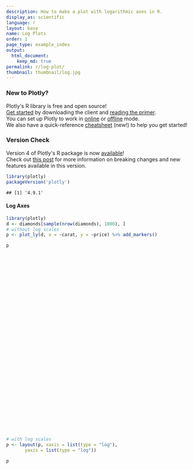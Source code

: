 ```yaml
---
description: How to make a plot with logarithmic axes in R.
display_as: scientific
language: r
layout: base
name: Log Plots
order: 1
page_type: example_index
output:
  html_document:
    keep_md: true
permalink: r/log-plot/
thumbnail: thumbnail/log.jpg
---
```



### New to Plotly?

Plotly's R library is free and open source!<br>
[Get started](https://plot.ly/r/getting-started/) by downloading the client and [reading the primer](https://plot.ly/r/getting-started/).<br>
You can set up Plotly to work in [online](https://plot.ly/r/getting-started/#hosting-graphs-in-your-online-plotly-account) or [offline](https://plot.ly/r/offline/) mode.<br>
We also have a quick-reference [cheatsheet](https://images.plot.ly/plotly-documentation/images/r_cheat_sheet.pdf) (new!) to help you get started!

### Version Check

Version 4 of Plotly's R package is now [available](https://plot.ly/r/getting-started/#installation)!<br>
Check out [this post](http://moderndata.plot.ly/upgrading-to-plotly-4-0-and-above/) for more information on breaking changes and new features available in this version.

```r
library(plotly)
packageVersion('plotly')
```

```
## [1] '4.9.1'
```

#### Log Axes


```r
library(plotly)
d <- diamonds[sample(nrow(diamonds), 1000), ]
# without log scales
p <- plot_ly(d, x = ~carat, y = ~price) %>% add_markers()

p
```

<div id="htmlwidget-4d9312c6967c9f6873c4" style="width:672px;height:480px;" class="plotly html-widget"></div>
<script type="application/json" data-for="htmlwidget-4d9312c6967c9f6873c4">{"x":{"visdat":{"224e16a98da9":["function () ","plotlyVisDat"]},"cur_data":"224e16a98da9","attrs":{"224e16a98da9":{"x":{},"y":{},"alpha_stroke":1,"sizes":[10,100],"spans":[1,20],"type":"scatter","mode":"markers","inherit":true}},"layout":{"margin":{"b":40,"l":60,"t":25,"r":10},"xaxis":{"domain":[0,1],"automargin":true,"title":"carat"},"yaxis":{"domain":[0,1],"automargin":true,"title":"price"},"hovermode":"closest","showlegend":false},"source":"A","config":{"showSendToCloud":false},"data":[{"x":[0.31,0.51,0.7,0.24,0.58,2.26,1.21,1.11,1.7,0.5,0.33,0.73,1.06,1.03,0.4,0.41,0.7,1.13,0.73,1,1,0.92,1.35,1.04,0.53,1,0.32,0.41,0.37,0.38,0.56,0.34,1.02,1.09,1.7,0.61,0.32,0.3,0.56,0.59,0.72,0.33,0.51,0.83,0.27,0.3,0.33,1.08,1.5,0.9,0.4,0.71,1.05,1.14,0.32,1,0.38,1.12,2.56,0.71,1.52,1.05,1.6,1.01,0.3,0.33,1.73,0.76,1.02,1,1.02,0.41,1.39,1.3,0.26,0.31,2.04,0.98,1.42,1.02,1.25,1.01,0.38,1.01,0.33,1.81,1.21,0.39,0.41,0.9,1,1.01,0.7,0.58,1.52,0.25,0.65,1.52,1.43,1.01,0.91,0.41,0.42,0.7,0.52,0.4,1.17,1.21,0.38,1.06,0.38,1.15,0.39,1.03,1.02,0.56,0.54,0.64,1.5,0.3,1.47,2.01,0.32,0.49,0.31,0.71,0.37,0.3,0.7,1.01,0.41,2.07,0.52,0.33,1.03,1,1.6,0.75,0.3,0.3,0.4,1.2,0.52,0.9,1.06,0.55,1.31,1.02,1.01,0.34,0.49,1.27,0.62,0.7,0.33,0.43,0.5,1.12,0.31,0.31,0.7,0.73,0.41,0.39,1.71,0.33,1.37,1.01,0.33,2.01,0.7,0.3,0.3,1.11,2.01,0.7,0.4,0.52,0.54,0.4,0.47,1.01,1.25,1.34,0.37,1.04,0.5,1.16,0.9,0.3,1.22,0.51,0.63,2.1,1.1,0.31,1.06,0.34,0.51,2.03,0.47,1.12,2.11,1.55,0.39,0.37,0.62,1.1,1.01,0.9,0.84,1.01,1.01,1.16,0.41,1.01,0.71,0.77,0.31,0.68,0.31,1.06,0.47,0.44,1.56,0.31,1.51,0.9,1.02,0.5,0.23,1.15,2.01,0.54,1.08,1.07,0.76,0.71,0.71,2.01,0.3,1.6,0.92,0.57,1.33,1.11,1.08,0.39,1.22,0.51,2.14,0.4,0.33,0.9,0.71,0.4,1.13,2.05,0.52,0.72,1.09,0.32,0.41,1.51,1.01,0.3,1.52,0.71,0.4,1.5,0.31,1.36,0.91,0.71,0.36,1.47,0.59,0.4,2.52,1.15,2.02,1,0.3,1.19,0.71,2.02,0.72,1.24,0.52,0.35,1,0.51,0.3,0.4,0.51,0.56,0.85,0.57,0.25,1.5,2.14,0.31,0.4,0.25,0.52,0.6,1.53,0.42,1.01,0.35,1.23,1.71,0.33,0.5,1.11,0.53,0.41,1.06,0.57,1.31,0.72,0.41,0.7,1.73,0.8,1.01,2.01,0.54,0.51,0.3,0.32,0.91,0.75,0.55,0.9,0.5,1.08,0.26,0.31,1,0.31,2,0.31,1.17,0.7,0.43,1.71,0.41,1.01,0.51,1.11,0.51,2.2,1.22,1,0.38,0.35,1.55,0.37,2.02,0.7,1.1,0.3,0.61,1.51,0.42,0.31,0.91,0.3,2.3,0.92,1,0.39,0.55,0.31,1.01,0.64,1.01,0.77,1.2,0.3,0.31,0.3,0.32,1.51,0.32,1.09,1.11,2.01,0.73,0.5,0.76,0.53,1.01,1.01,0.51,1.51,1.12,1.02,1,1,0.28,0.76,0.3,1.31,0.7,0.42,0.7,2.05,1.2,0.71,1.01,0.71,0.24,1.63,0.31,1.56,0.4,1,1.01,0.25,0.9,0.41,0.42,1.5,0.32,1.01,0.41,1.04,0.57,0.4,0.31,2,0.62,0.32,0.34,0.51,0.71,1.32,0.52,0.51,0.57,1.5,1.24,1,1.2,0.3,0.7,0.5,1.01,0.28,1.23,0.32,1.2,0.31,1.32,0.75,0.5,1.26,1.01,0.5,0.43,0.61,0.53,0.7,0.4,1,0.3,0.34,0.54,0.51,1.63,0.57,0.4,0.39,1.14,0.31,1.03,1.21,0.32,0.34,0.36,0.31,0.72,1.21,1,1.32,2.14,1.01,0.7,0.88,0.39,0.31,1,0.56,0.41,1.2,1.55,0.28,0.37,0.53,0.7,1.01,0.73,1.07,0.6,1.07,0.32,0.9,0.33,0.9,1.02,0.44,1.11,1.24,1.06,0.42,0.37,0.31,0.71,1.5,0.91,0.72,1.06,0.31,1.55,1.74,1.5,0.62,0.32,0.3,1.3,0.53,0.71,0.9,0.33,0.91,0.38,0.35,1.07,2.04,0.55,0.7,2.45,0.75,0.37,0.72,0.38,0.41,2.31,1.4,0.41,0.32,0.31,0.7,0.72,1,0.58,1.23,0.34,1.32,0.82,1.05,0.35,0.71,0.7,1.21,1.01,0.32,1.29,0.53,0.43,0.36,1.5,1.01,0.31,0.71,0.35,0.47,1.14,0.35,1.25,0.39,0.72,1.08,0.3,0.9,1.26,0.38,2.11,0.36,0.34,0.59,0.33,0.4,1.5,1.43,1,1.08,1.18,1.21,0.42,0.76,0.42,1.2,0.57,0.35,0.31,0.51,1.54,1.23,0.32,2.32,1.03,1.55,0.7,1.01,0.3,0.71,0.38,0.7,0.9,0.31,0.46,0.73,1.06,0.71,0.38,0.63,0.4,0.3,0.73,0.53,0.71,0.43,0.4,1.22,1.23,1.2,1.51,0.51,0.56,0.71,0.51,0.32,1.86,0.41,0.96,0.36,1.1,0.33,1.03,0.71,0.41,1.01,0.41,1.01,0.71,0.7,0.5,1,0.9,0.42,1.03,0.33,0.4,0.77,0.3,0.35,1.5,1.06,0.55,0.71,0.32,0.71,0.92,0.94,0.9,1.01,2,1.05,1.01,1.02,1.12,0.34,1.52,1.58,0.51,1.01,0.8,1,0.72,0.54,0.23,1.71,0.42,1.3,1.01,1.02,0.56,0.7,1.01,0.72,0.5,0.4,0.41,1.08,0.71,2,0.38,1,0.7,2.21,0.41,0.51,0.3,0.52,1.13,1.01,0.31,0.32,0.42,0.32,2.01,1,1,0.71,0.9,0.31,0.91,0.54,1.24,0.27,1.2,0.3,0.55,0.4,0.31,1.01,1.51,0.7,2.43,1.51,0.3,1.71,0.3,0.4,0.75,1.14,1.54,1.01,0.4,1.7,0.51,0.37,1.04,1,0.33,0.37,0.42,1.07,0.54,0.71,1,0.4,0.3,0.82,0.32,0.32,1.04,0.31,1,1.71,0.5,0.6,0.5,1,0.31,1.22,0.5,0.72,0.76,0.32,0.39,0.9,1.01,0.32,0.76,1.09,1.07,0.91,0.62,0.64,0.71,1.15,0.27,1.02,1.01,1.5,0.7,1.08,0.52,0.91,0.54,1.15,1.02,1.17,0.55,1.18,0.31,0.33,0.32,1.03,1.53,0.76,0.34,1.1,0.99,0.9,0.73,1,1.01,1.02,0.91,1.5,0.53,1.12,1.09,0.7,1.21,0.32,0.31,1,0.3,0.54,1.01,0.83,1.02,1.19,0.82,0.36,1.01,1,1.52,0.33,1.22,0.5,1.02,0.49,0.25,0.75,1.06,0.82,1.01,0.32,1.07,0.5,2.04,0.47,0.4,0.73,0.32,0.4,1.16,0.41,0.58,0.72,2.01,0.46,0.41,0.72,0.74,1,0.31,0.62,0.41,0.32,1.01,1.03,0.74,1.12,1.35,1.2,1.01,0.82,0.32,0.33,0.41,1.01,0.41,0.7,0.31,0.53,0.72,0.8,1.52,0.32,0.59,0.76,0.53,0.3,0.28,0.31,0.5,1.01,1.27,0.91,0.51,0.5,0.4,0.7,1.2,0.4,1.16,1.33,0.7,0.68,0.3,1.17,1.1,0.31,0.31,1.25,1.59,0.7,1.5,0.33,0.42,0.5,2.02,0.48,0.66,1,1,0.31,0.41,1.14,0.93,0.5,0.38,0.5,1.01,0.41,0.36,0.77,1.25,0.3,1,0.42,1.53,0.7,2.36,1.03,1.02,1.08,0.31,0.72,0.25,1.2,1.11,1.52,0.31,2.18,0.24,0.9,1.01,1.05,0.28,0.7,0.7,0.3,0.32,2.03,0.9,0.4,0.28,0.33,0.74,1.01,2,0.4,0.7,0.41,0.36,1.18,0.41,2.02,1.01,0.7,0.91,0.5,0.34,0.51,1.01,0.32,1.6,2.01,0.53,0.51,0.79],"y":[734,1709,1115,436,1984,17312,6861,5386,11005,915,743,2377,4571,4441,966,1153,2141,4854,2596,6382,8888,4096,8062,3780,2563,6535,720,1079,971,832,2462,1107,5598,6504,11138,3212,561,844,1343,2070,3235,928,1765,2800,799,886,705,4742,8431,3387,877,2458,7523,4708,645,5880,898,9214,15231,2258,16628,4405,8630,7287,526,743,9494,1985,6058,3640,11605,1439,10476,14068,564,544,16319,4470,8102,6333,4060,6271,746,7792,781,12822,5871,1039,1107,3632,3175,4909,2083,1737,12161,436,2332,3745,8969,4106,4566,863,1031,3267,1338,913,4259,5624,653,2992,768,4347,511,4900,3980,1888,1453,1816,11588,779,8663,15587,702,980,635,3710,1049,618,1848,7014,904,16378,1815,631,3466,3920,12378,2248,863,956,1050,9176,1835,3868,11837,2018,5282,3713,3709,596,1198,7176,3299,2401,540,981,1935,8721,802,488,2388,3487,848,1018,17206,693,5831,3856,456,16776,2218,754,540,3956,15134,3354,1359,1936,2375,728,989,6037,5067,11955,696,5189,1629,7243,2858,473,8213,1546,1921,11946,3216,628,4372,626,2098,17297,1078,3889,15530,15293,971,681,1633,4916,4875,4540,2544,4989,4166,4478,1249,3484,2319,2360,680,4325,837,5188,1618,1073,10934,707,6291,4693,4118,1009,431,5635,16733,1754,4656,6471,2873,2450,2455,17759,764,12566,3407,1397,8714,6593,7683,902,2862,1660,16914,596,803,5122,2283,765,5600,18787,1689,3759,6852,958,827,8794,5664,601,10664,2516,1088,16169,516,6017,3376,3101,877,4898,1318,1050,17522,10644,10577,5119,413,7130,2630,17893,2961,9916,1802,1001,8448,1716,789,704,1312,1144,1324,1746,399,14759,13421,464,1397,575,1720,2094,10224,1176,5077,706,4649,11711,797,1239,4196,1753,647,4057,2091,12825,2594,1295,2862,9207,3890,4274,14725,1163,1671,447,647,4969,3011,2632,3734,1768,3742,599,977,5914,716,13420,639,5004,2298,1433,17766,1153,4209,1354,5576,1708,17265,11830,6115,1117,706,8866,886,12094,1996,8775,789,1690,12756,884,744,2832,709,11051,3613,4435,1049,2025,671,4166,2679,4989,2523,4514,477,840,776,702,14465,756,5219,4662,13587,2102,1106,3212,2177,3032,10800,1438,13945,4990,5509,5940,3880,481,3079,673,6602,3191,798,4341,18784,4113,2376,5147,2858,533,13678,562,8763,1021,5489,11442,436,2982,1186,961,9408,529,6632,1115,2037,1608,705,625,11899,2501,645,596,1569,4053,6830,1911,1211,1944,8820,10388,5718,9987,886,1899,1559,3620,650,8079,589,9370,558,10575,1859,1791,7910,6825,1935,1016,1125,1415,2475,873,5642,709,745,1767,1875,8900,1942,842,817,4124,1248,7697,5457,842,722,1042,828,3570,7996,4685,12094,14359,4612,2478,5595,767,625,3975,1568,863,14430,6635,487,746,1218,2100,4355,2326,4496,1840,5281,421,2822,730,4523,4155,1081,4075,9738,13344,921,746,652,2764,8820,3961,2001,7280,544,8076,9880,7526,1942,612,1130,7985,1650,2843,3945,854,4049,770,429,4716,14130,1314,2608,16589,2393,1145,2951,1033,876,7257,8624,683,936,872,2232,2501,5299,1147,6199,775,4879,2867,5666,711,2921,2470,4147,6399,645,6166,1753,792,875,7308,2291,1060,1952,1044,1087,5548,1044,6084,718,5086,10046,789,3160,10916,1140,16363,775,765,1789,521,1017,14281,10609,4265,4544,5315,8864,810,3655,984,10497,1247,1330,625,1068,11333,9836,936,13654,8375,7638,2512,7835,524,2198,513,1830,3931,625,1450,2947,4656,2629,723,2127,666,684,2023,886,4027,981,764,4705,6997,6710,7103,1716,1685,2511,1375,1044,9791,1439,1705,538,4435,959,4454,2368,674,4899,719,4669,3431,1556,1893,4928,4147,1235,4153,901,942,2677,886,669,13445,7592,1649,2530,943,2777,5390,3335,5001,4194,7258,4445,5731,6863,4724,765,7239,8057,1437,4191,4086,4844,2804,2123,505,13097,1142,6334,4943,7175,1668,2822,5192,3610,1433,1263,1121,4536,2480,16484,866,9248,2872,14299,876,1116,710,1872,4707,5387,651,645,722,550,13387,5702,4956,2096,3704,698,3726,1763,4861,432,8964,778,1712,1220,544,4327,14300,2827,16170,7822,789,12607,552,1123,1827,5392,11897,8470,622,11519,1438,957,6996,6600,564,695,1087,3655,1762,2363,7672,917,605,3420,890,648,4566,663,7168,13445,2889,1125,1103,6841,802,6656,1415,2136,3353,708,616,2883,4197,586,3121,7598,4602,3299,2208,1838,4167,5891,575,3459,6152,6340,2535,5164,1815,4360,1389,6793,4718,6013,2001,5458,583,804,828,4705,5631,3363,507,5636,4780,4625,3511,5396,5656,5426,4160,8291,1990,4572,10246,2697,6478,720,625,3450,421,1439,5650,3010,4398,4865,2908,663,6271,4065,10300,1052,10888,1610,4381,1940,363,2954,4452,3535,4899,936,10043,1629,14936,987,1063,2434,842,842,5615,827,1872,2637,17197,1806,1431,2746,2497,5806,732,1766,969,786,4626,4582,2512,5277,6048,4435,2683,4628,645,854,1061,3190,791,2415,625,1140,2277,3036,10032,551,1840,2469,1664,506,596,555,3378,4221,9431,3921,1574,1429,791,3375,8279,1333,5480,7982,2553,2081,1041,5111,3604,625,802,6419,9209,2673,5808,666,958,1397,15987,841,2139,6720,7056,815,827,5003,4265,1838,832,1240,5226,920,932,2975,10285,574,6290,717,15365,2409,12286,3172,10967,6532,544,2131,467,9424,9734,10589,755,10340,504,3447,3801,4739,489,3127,2618,608,814,12078,3526,818,504,743,2398,6288,11189,800,2710,1057,1013,6328,824,18274,6670,2039,3006,1154,566,1549,4916,828,8808,17688,1813,1398,2898],"type":"scatter","mode":"markers","marker":{"color":"rgba(31,119,180,1)","line":{"color":"rgba(31,119,180,1)"}},"error_y":{"color":"rgba(31,119,180,1)"},"error_x":{"color":"rgba(31,119,180,1)"},"line":{"color":"rgba(31,119,180,1)"},"xaxis":"x","yaxis":"y","frame":null}],"highlight":{"on":"plotly_click","persistent":false,"dynamic":false,"selectize":false,"opacityDim":0.2,"selected":{"opacity":1},"debounce":0},"shinyEvents":["plotly_hover","plotly_click","plotly_selected","plotly_relayout","plotly_brushed","plotly_brushing","plotly_clickannotation","plotly_doubleclick","plotly_deselect","plotly_afterplot","plotly_sunburstclick"],"base_url":"https://plot.ly"},"evals":[],"jsHooks":[]}</script>


```r
# with log scales
p <- layout(p, xaxis = list(type = "log"),
       yaxis = list(type = "log"))

p
```

<div id="htmlwidget-f31030f7c8e1ccd50b6b" style="width:672px;height:480px;" class="plotly html-widget"></div>
<script type="application/json" data-for="htmlwidget-f31030f7c8e1ccd50b6b">{"x":{"visdat":{"224e16a98da9":["function () ","plotlyVisDat"]},"cur_data":"224e16a98da9","attrs":{"224e16a98da9":{"x":{},"y":{},"alpha_stroke":1,"sizes":[10,100],"spans":[1,20],"type":"scatter","mode":"markers","inherit":true}},"layout":{"margin":{"b":40,"l":60,"t":25,"r":10},"xaxis":{"domain":[0,1],"automargin":true,"type":"log","title":"carat"},"yaxis":{"domain":[0,1],"automargin":true,"type":"log","title":"price"},"hovermode":"closest","showlegend":false},"source":"A","config":{"showSendToCloud":false},"data":[{"x":[0.31,0.51,0.7,0.24,0.58,2.26,1.21,1.11,1.7,0.5,0.33,0.73,1.06,1.03,0.4,0.41,0.7,1.13,0.73,1,1,0.92,1.35,1.04,0.53,1,0.32,0.41,0.37,0.38,0.56,0.34,1.02,1.09,1.7,0.61,0.32,0.3,0.56,0.59,0.72,0.33,0.51,0.83,0.27,0.3,0.33,1.08,1.5,0.9,0.4,0.71,1.05,1.14,0.32,1,0.38,1.12,2.56,0.71,1.52,1.05,1.6,1.01,0.3,0.33,1.73,0.76,1.02,1,1.02,0.41,1.39,1.3,0.26,0.31,2.04,0.98,1.42,1.02,1.25,1.01,0.38,1.01,0.33,1.81,1.21,0.39,0.41,0.9,1,1.01,0.7,0.58,1.52,0.25,0.65,1.52,1.43,1.01,0.91,0.41,0.42,0.7,0.52,0.4,1.17,1.21,0.38,1.06,0.38,1.15,0.39,1.03,1.02,0.56,0.54,0.64,1.5,0.3,1.47,2.01,0.32,0.49,0.31,0.71,0.37,0.3,0.7,1.01,0.41,2.07,0.52,0.33,1.03,1,1.6,0.75,0.3,0.3,0.4,1.2,0.52,0.9,1.06,0.55,1.31,1.02,1.01,0.34,0.49,1.27,0.62,0.7,0.33,0.43,0.5,1.12,0.31,0.31,0.7,0.73,0.41,0.39,1.71,0.33,1.37,1.01,0.33,2.01,0.7,0.3,0.3,1.11,2.01,0.7,0.4,0.52,0.54,0.4,0.47,1.01,1.25,1.34,0.37,1.04,0.5,1.16,0.9,0.3,1.22,0.51,0.63,2.1,1.1,0.31,1.06,0.34,0.51,2.03,0.47,1.12,2.11,1.55,0.39,0.37,0.62,1.1,1.01,0.9,0.84,1.01,1.01,1.16,0.41,1.01,0.71,0.77,0.31,0.68,0.31,1.06,0.47,0.44,1.56,0.31,1.51,0.9,1.02,0.5,0.23,1.15,2.01,0.54,1.08,1.07,0.76,0.71,0.71,2.01,0.3,1.6,0.92,0.57,1.33,1.11,1.08,0.39,1.22,0.51,2.14,0.4,0.33,0.9,0.71,0.4,1.13,2.05,0.52,0.72,1.09,0.32,0.41,1.51,1.01,0.3,1.52,0.71,0.4,1.5,0.31,1.36,0.91,0.71,0.36,1.47,0.59,0.4,2.52,1.15,2.02,1,0.3,1.19,0.71,2.02,0.72,1.24,0.52,0.35,1,0.51,0.3,0.4,0.51,0.56,0.85,0.57,0.25,1.5,2.14,0.31,0.4,0.25,0.52,0.6,1.53,0.42,1.01,0.35,1.23,1.71,0.33,0.5,1.11,0.53,0.41,1.06,0.57,1.31,0.72,0.41,0.7,1.73,0.8,1.01,2.01,0.54,0.51,0.3,0.32,0.91,0.75,0.55,0.9,0.5,1.08,0.26,0.31,1,0.31,2,0.31,1.17,0.7,0.43,1.71,0.41,1.01,0.51,1.11,0.51,2.2,1.22,1,0.38,0.35,1.55,0.37,2.02,0.7,1.1,0.3,0.61,1.51,0.42,0.31,0.91,0.3,2.3,0.92,1,0.39,0.55,0.31,1.01,0.64,1.01,0.77,1.2,0.3,0.31,0.3,0.32,1.51,0.32,1.09,1.11,2.01,0.73,0.5,0.76,0.53,1.01,1.01,0.51,1.51,1.12,1.02,1,1,0.28,0.76,0.3,1.31,0.7,0.42,0.7,2.05,1.2,0.71,1.01,0.71,0.24,1.63,0.31,1.56,0.4,1,1.01,0.25,0.9,0.41,0.42,1.5,0.32,1.01,0.41,1.04,0.57,0.4,0.31,2,0.62,0.32,0.34,0.51,0.71,1.32,0.52,0.51,0.57,1.5,1.24,1,1.2,0.3,0.7,0.5,1.01,0.28,1.23,0.32,1.2,0.31,1.32,0.75,0.5,1.26,1.01,0.5,0.43,0.61,0.53,0.7,0.4,1,0.3,0.34,0.54,0.51,1.63,0.57,0.4,0.39,1.14,0.31,1.03,1.21,0.32,0.34,0.36,0.31,0.72,1.21,1,1.32,2.14,1.01,0.7,0.88,0.39,0.31,1,0.56,0.41,1.2,1.55,0.28,0.37,0.53,0.7,1.01,0.73,1.07,0.6,1.07,0.32,0.9,0.33,0.9,1.02,0.44,1.11,1.24,1.06,0.42,0.37,0.31,0.71,1.5,0.91,0.72,1.06,0.31,1.55,1.74,1.5,0.62,0.32,0.3,1.3,0.53,0.71,0.9,0.33,0.91,0.38,0.35,1.07,2.04,0.55,0.7,2.45,0.75,0.37,0.72,0.38,0.41,2.31,1.4,0.41,0.32,0.31,0.7,0.72,1,0.58,1.23,0.34,1.32,0.82,1.05,0.35,0.71,0.7,1.21,1.01,0.32,1.29,0.53,0.43,0.36,1.5,1.01,0.31,0.71,0.35,0.47,1.14,0.35,1.25,0.39,0.72,1.08,0.3,0.9,1.26,0.38,2.11,0.36,0.34,0.59,0.33,0.4,1.5,1.43,1,1.08,1.18,1.21,0.42,0.76,0.42,1.2,0.57,0.35,0.31,0.51,1.54,1.23,0.32,2.32,1.03,1.55,0.7,1.01,0.3,0.71,0.38,0.7,0.9,0.31,0.46,0.73,1.06,0.71,0.38,0.63,0.4,0.3,0.73,0.53,0.71,0.43,0.4,1.22,1.23,1.2,1.51,0.51,0.56,0.71,0.51,0.32,1.86,0.41,0.96,0.36,1.1,0.33,1.03,0.71,0.41,1.01,0.41,1.01,0.71,0.7,0.5,1,0.9,0.42,1.03,0.33,0.4,0.77,0.3,0.35,1.5,1.06,0.55,0.71,0.32,0.71,0.92,0.94,0.9,1.01,2,1.05,1.01,1.02,1.12,0.34,1.52,1.58,0.51,1.01,0.8,1,0.72,0.54,0.23,1.71,0.42,1.3,1.01,1.02,0.56,0.7,1.01,0.72,0.5,0.4,0.41,1.08,0.71,2,0.38,1,0.7,2.21,0.41,0.51,0.3,0.52,1.13,1.01,0.31,0.32,0.42,0.32,2.01,1,1,0.71,0.9,0.31,0.91,0.54,1.24,0.27,1.2,0.3,0.55,0.4,0.31,1.01,1.51,0.7,2.43,1.51,0.3,1.71,0.3,0.4,0.75,1.14,1.54,1.01,0.4,1.7,0.51,0.37,1.04,1,0.33,0.37,0.42,1.07,0.54,0.71,1,0.4,0.3,0.82,0.32,0.32,1.04,0.31,1,1.71,0.5,0.6,0.5,1,0.31,1.22,0.5,0.72,0.76,0.32,0.39,0.9,1.01,0.32,0.76,1.09,1.07,0.91,0.62,0.64,0.71,1.15,0.27,1.02,1.01,1.5,0.7,1.08,0.52,0.91,0.54,1.15,1.02,1.17,0.55,1.18,0.31,0.33,0.32,1.03,1.53,0.76,0.34,1.1,0.99,0.9,0.73,1,1.01,1.02,0.91,1.5,0.53,1.12,1.09,0.7,1.21,0.32,0.31,1,0.3,0.54,1.01,0.83,1.02,1.19,0.82,0.36,1.01,1,1.52,0.33,1.22,0.5,1.02,0.49,0.25,0.75,1.06,0.82,1.01,0.32,1.07,0.5,2.04,0.47,0.4,0.73,0.32,0.4,1.16,0.41,0.58,0.72,2.01,0.46,0.41,0.72,0.74,1,0.31,0.62,0.41,0.32,1.01,1.03,0.74,1.12,1.35,1.2,1.01,0.82,0.32,0.33,0.41,1.01,0.41,0.7,0.31,0.53,0.72,0.8,1.52,0.32,0.59,0.76,0.53,0.3,0.28,0.31,0.5,1.01,1.27,0.91,0.51,0.5,0.4,0.7,1.2,0.4,1.16,1.33,0.7,0.68,0.3,1.17,1.1,0.31,0.31,1.25,1.59,0.7,1.5,0.33,0.42,0.5,2.02,0.48,0.66,1,1,0.31,0.41,1.14,0.93,0.5,0.38,0.5,1.01,0.41,0.36,0.77,1.25,0.3,1,0.42,1.53,0.7,2.36,1.03,1.02,1.08,0.31,0.72,0.25,1.2,1.11,1.52,0.31,2.18,0.24,0.9,1.01,1.05,0.28,0.7,0.7,0.3,0.32,2.03,0.9,0.4,0.28,0.33,0.74,1.01,2,0.4,0.7,0.41,0.36,1.18,0.41,2.02,1.01,0.7,0.91,0.5,0.34,0.51,1.01,0.32,1.6,2.01,0.53,0.51,0.79],"y":[734,1709,1115,436,1984,17312,6861,5386,11005,915,743,2377,4571,4441,966,1153,2141,4854,2596,6382,8888,4096,8062,3780,2563,6535,720,1079,971,832,2462,1107,5598,6504,11138,3212,561,844,1343,2070,3235,928,1765,2800,799,886,705,4742,8431,3387,877,2458,7523,4708,645,5880,898,9214,15231,2258,16628,4405,8630,7287,526,743,9494,1985,6058,3640,11605,1439,10476,14068,564,544,16319,4470,8102,6333,4060,6271,746,7792,781,12822,5871,1039,1107,3632,3175,4909,2083,1737,12161,436,2332,3745,8969,4106,4566,863,1031,3267,1338,913,4259,5624,653,2992,768,4347,511,4900,3980,1888,1453,1816,11588,779,8663,15587,702,980,635,3710,1049,618,1848,7014,904,16378,1815,631,3466,3920,12378,2248,863,956,1050,9176,1835,3868,11837,2018,5282,3713,3709,596,1198,7176,3299,2401,540,981,1935,8721,802,488,2388,3487,848,1018,17206,693,5831,3856,456,16776,2218,754,540,3956,15134,3354,1359,1936,2375,728,989,6037,5067,11955,696,5189,1629,7243,2858,473,8213,1546,1921,11946,3216,628,4372,626,2098,17297,1078,3889,15530,15293,971,681,1633,4916,4875,4540,2544,4989,4166,4478,1249,3484,2319,2360,680,4325,837,5188,1618,1073,10934,707,6291,4693,4118,1009,431,5635,16733,1754,4656,6471,2873,2450,2455,17759,764,12566,3407,1397,8714,6593,7683,902,2862,1660,16914,596,803,5122,2283,765,5600,18787,1689,3759,6852,958,827,8794,5664,601,10664,2516,1088,16169,516,6017,3376,3101,877,4898,1318,1050,17522,10644,10577,5119,413,7130,2630,17893,2961,9916,1802,1001,8448,1716,789,704,1312,1144,1324,1746,399,14759,13421,464,1397,575,1720,2094,10224,1176,5077,706,4649,11711,797,1239,4196,1753,647,4057,2091,12825,2594,1295,2862,9207,3890,4274,14725,1163,1671,447,647,4969,3011,2632,3734,1768,3742,599,977,5914,716,13420,639,5004,2298,1433,17766,1153,4209,1354,5576,1708,17265,11830,6115,1117,706,8866,886,12094,1996,8775,789,1690,12756,884,744,2832,709,11051,3613,4435,1049,2025,671,4166,2679,4989,2523,4514,477,840,776,702,14465,756,5219,4662,13587,2102,1106,3212,2177,3032,10800,1438,13945,4990,5509,5940,3880,481,3079,673,6602,3191,798,4341,18784,4113,2376,5147,2858,533,13678,562,8763,1021,5489,11442,436,2982,1186,961,9408,529,6632,1115,2037,1608,705,625,11899,2501,645,596,1569,4053,6830,1911,1211,1944,8820,10388,5718,9987,886,1899,1559,3620,650,8079,589,9370,558,10575,1859,1791,7910,6825,1935,1016,1125,1415,2475,873,5642,709,745,1767,1875,8900,1942,842,817,4124,1248,7697,5457,842,722,1042,828,3570,7996,4685,12094,14359,4612,2478,5595,767,625,3975,1568,863,14430,6635,487,746,1218,2100,4355,2326,4496,1840,5281,421,2822,730,4523,4155,1081,4075,9738,13344,921,746,652,2764,8820,3961,2001,7280,544,8076,9880,7526,1942,612,1130,7985,1650,2843,3945,854,4049,770,429,4716,14130,1314,2608,16589,2393,1145,2951,1033,876,7257,8624,683,936,872,2232,2501,5299,1147,6199,775,4879,2867,5666,711,2921,2470,4147,6399,645,6166,1753,792,875,7308,2291,1060,1952,1044,1087,5548,1044,6084,718,5086,10046,789,3160,10916,1140,16363,775,765,1789,521,1017,14281,10609,4265,4544,5315,8864,810,3655,984,10497,1247,1330,625,1068,11333,9836,936,13654,8375,7638,2512,7835,524,2198,513,1830,3931,625,1450,2947,4656,2629,723,2127,666,684,2023,886,4027,981,764,4705,6997,6710,7103,1716,1685,2511,1375,1044,9791,1439,1705,538,4435,959,4454,2368,674,4899,719,4669,3431,1556,1893,4928,4147,1235,4153,901,942,2677,886,669,13445,7592,1649,2530,943,2777,5390,3335,5001,4194,7258,4445,5731,6863,4724,765,7239,8057,1437,4191,4086,4844,2804,2123,505,13097,1142,6334,4943,7175,1668,2822,5192,3610,1433,1263,1121,4536,2480,16484,866,9248,2872,14299,876,1116,710,1872,4707,5387,651,645,722,550,13387,5702,4956,2096,3704,698,3726,1763,4861,432,8964,778,1712,1220,544,4327,14300,2827,16170,7822,789,12607,552,1123,1827,5392,11897,8470,622,11519,1438,957,6996,6600,564,695,1087,3655,1762,2363,7672,917,605,3420,890,648,4566,663,7168,13445,2889,1125,1103,6841,802,6656,1415,2136,3353,708,616,2883,4197,586,3121,7598,4602,3299,2208,1838,4167,5891,575,3459,6152,6340,2535,5164,1815,4360,1389,6793,4718,6013,2001,5458,583,804,828,4705,5631,3363,507,5636,4780,4625,3511,5396,5656,5426,4160,8291,1990,4572,10246,2697,6478,720,625,3450,421,1439,5650,3010,4398,4865,2908,663,6271,4065,10300,1052,10888,1610,4381,1940,363,2954,4452,3535,4899,936,10043,1629,14936,987,1063,2434,842,842,5615,827,1872,2637,17197,1806,1431,2746,2497,5806,732,1766,969,786,4626,4582,2512,5277,6048,4435,2683,4628,645,854,1061,3190,791,2415,625,1140,2277,3036,10032,551,1840,2469,1664,506,596,555,3378,4221,9431,3921,1574,1429,791,3375,8279,1333,5480,7982,2553,2081,1041,5111,3604,625,802,6419,9209,2673,5808,666,958,1397,15987,841,2139,6720,7056,815,827,5003,4265,1838,832,1240,5226,920,932,2975,10285,574,6290,717,15365,2409,12286,3172,10967,6532,544,2131,467,9424,9734,10589,755,10340,504,3447,3801,4739,489,3127,2618,608,814,12078,3526,818,504,743,2398,6288,11189,800,2710,1057,1013,6328,824,18274,6670,2039,3006,1154,566,1549,4916,828,8808,17688,1813,1398,2898],"type":"scatter","mode":"markers","marker":{"color":"rgba(31,119,180,1)","line":{"color":"rgba(31,119,180,1)"}},"error_y":{"color":"rgba(31,119,180,1)"},"error_x":{"color":"rgba(31,119,180,1)"},"line":{"color":"rgba(31,119,180,1)"},"xaxis":"x","yaxis":"y","frame":null}],"highlight":{"on":"plotly_click","persistent":false,"dynamic":false,"selectize":false,"opacityDim":0.2,"selected":{"opacity":1},"debounce":0},"shinyEvents":["plotly_hover","plotly_click","plotly_selected","plotly_relayout","plotly_brushed","plotly_brushing","plotly_clickannotation","plotly_doubleclick","plotly_deselect","plotly_afterplot","plotly_sunburstclick"],"base_url":"https://plot.ly"},"evals":[],"jsHooks":[]}</script>
